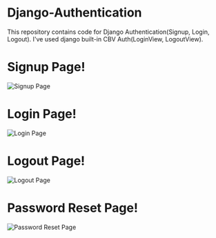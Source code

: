 # Django-Authentication
This repository contains code for Django Authentication(Signup, Login, Logout). I've used django built-in CBV Auth(LoginView, LogoutView).

# Signup Page!
![Signup Page](https://res.cloudinary.com/dwltrduan/image/upload/v1600618011/Screenshot_311_kotfl3.png)

# Login Page!
![Login Page](https://res.cloudinary.com/dwltrduan/image/upload/v1600618011/Screenshot_310_z8heia.png)

# Logout Page!
![Logout Page](https://res.cloudinary.com/dwltrduan/image/upload/v1600618012/Screenshot_313_mzdlef.png)

# Password Reset Page!
![Password Reset Page](https://res.cloudinary.com/dwltrduan/image/upload/v1601108529/R_p4ecru.jpg)


